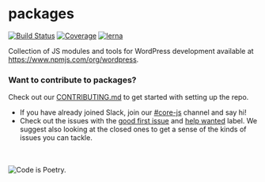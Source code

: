 # packages

[![Build Status](https://img.shields.io/travis/WordPress/packages/master.svg)](https://travis-ci.org/WordPress/packages)
[![Coverage](https://img.shields.io/codecov/c/github/WordPress/packages/master.svg)](https://codecov.io/gh/WordPress/packages)
[![lerna](https://img.shields.io/badge/maintained%20with-lerna-cc00ff.svg)](https://lernajs.io/)

Collection of JS modules and tools for WordPress development available at https://www.npmjs.com/org/wordpress.

### Want to contribute to packages?

Check out our [CONTRIBUTING.md](CONTRIBUTING.md) to get started with setting up the repo.

- If you have already joined Slack, join our [#core-js](https://wordpress.slack.com/messages/core-js) channel and say hi!
- Check out the issues with the [good first issue](https://github.com/WordPress/packages/labels/Good%20First%20Issue) and [help wanted](https://github.com/WordPress/packages/labels/help%20wanted) label. We suggest also looking at the closed ones to get a sense of the kinds of issues you can tackle.

<br/><br/>![Code is Poetry.](https://cldup.com/ZdtsUVg_V3.png)
